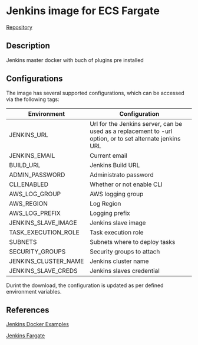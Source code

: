# Jenkins image for ECS Fargate

[Repository](https://github.com/cloudkats/docker-tools/tree/master/jenkins-ecs)

## Description

Jenkins master docker with buch of plugins pre installed

## Configurations

The image has several supported configurations, which can be accessed via the following tags:

Environment          | Configuration
-------------------- | -------------
JENKINS_URL          | Url for the Jenkins server, can be used as a replacement to -url option, or to set alternate jenkins URL
JENKINS_EMAIL        | Current email
BUILD_URL            | Jenkins Build URL
ADMIN_PASSWORD       | Administrato password
CLI_ENABLED          | Whether or not enable CLI
AWS_LOG_GROUP        | AWS logging group
AWS_REGION           | Log Region
AWS_LOG_PREFIX       | Logging prefix
JENKINS_SLAVE_IMAGE  | Jenkins slave image
TASK_EXECUTION_ROLE  | Task execution role
SUBNETS              | Subnets where to deploy tasks
SECURITY_GROUPS      | Security groups to attach
JENKINS_CLUSTER_NAME | Jenkins cluster name
JENKINS_SLAVE_CREDS  | Jenkins slaves credential

Durint the download, the configuration is updated as per defined environment variables.

## References

[Jenkins Docker Examples](https://github.com/ik-jenkins/jenkins-docker-examples)

[Jenkins Fargate](https://github.com/arminc/jenkins-fargate/)